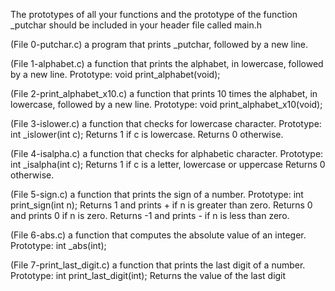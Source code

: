 The prototypes of all your functions and the prototype of the function _putchar should be included in your header file called main.h

(File 0-putchar.c) a program that prints _putchar, followed by a new line.

(File 1-alphabet.c) a function that prints the alphabet, in lowercase, followed by a new line. Prototype: void print_alphabet(void);

(File 2-print_alphabet_x10.c) a function that prints 10 times the alphabet, in lowercase, followed by a new line. Prototype: void print_alphabet_x10(void);

(File 3-islower.c) a function that checks for lowercase character. Prototype: int _islower(int c); Returns 1 if c is lowercase. Returns 0 otherwise.

(File 4-isalpha.c) a function that checks for alphabetic character. Prototype: int _isalpha(int c); Returns 1 if c is a letter, lowercase or uppercase Returns 0 otherwise.

(File 5-sign.c) a function that prints the sign of a number. Prototype: int print_sign(int n); Returns 1 and prints + if n is greater than zero. Returns 0 and prints 0 if n is zero. Returns -1 and prints - if n is less than zero.

(File 6-abs.c) a function that computes the absolute value of an integer. Prototype: int _abs(int);

(File 7-print_last_digit.c) a function that prints the last digit of a number. Prototype: int print_last_digit(int); Returns the value of the last digit
